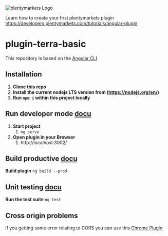 ![plentymarkets Logo](http://www.plentymarkets.eu/layout/pm/images/logo/plentymarkets-logo.jpg)

Learn how to create your first plentymarkets plugin https://developers.plentymarkets.com/tutorials/angular-plugin

# plugin-terra-basic

This repository is based on the [Angular CLI](https://cli.angular.io/)

## Installation 
1. **Clone this repo**
2. **Install the current nodejs LTS version from (https://nodejs.org/en/)**
3. **Run `npm i` within this project locally**
    
## Run developer mode [docu](https://angular.io/cli/serve) 

1. **Start project**
    1. `ng serve`
2. **Open plugin in your Browser**
    1. http://localhost:3002/
    
## Build productive [docu](https://angular.io/cli/build) 

**Build plugin**  `ng build --prod`
    
## Unit testing [docu](https://angular.io/cli/test)

 **Run the test suite** `ng test`

## Cross origin problems

if you getting some error relating to CORS you can use this [Chrome Plugin](https://chrome.google.com/webstore/detail/allow-cors-access-control/lhobafahddgcelffkeicbaginigeejlf)

